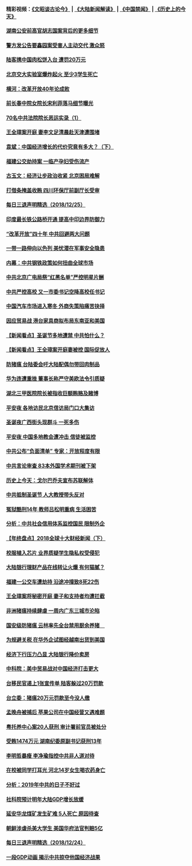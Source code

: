 #### 精彩视频：[《文昭谈古论今》](https://github.com/gfw-breaker/wenzhao/blob/master/README.md?t=12261231) | [《大陆新闻解读》](https://github.com/gfw-breaker/ntdtv-comedy/blob/master/README.md?t=12261231) | [《中国禁闻》](https://github.com/gfw-breaker/ntdtv-news/blob/master/README.md?t=12261231) | [《历史上的今天》](https://github.com/gfw-breaker/today-in-history/blob/master/README.md?t=12261231) 

#### [湖南公安前高官胡志国案背后的更多细节](../pages/nsc413/n10933412.md?t=12261231) 

#### [警方发公告要鑫园案受害人主动交代 激众怒](../pages/nsc413/n10932735.md?t=12261231) 


#### [陆客携中国肉松饼入台 遭罚20万元](../pages/nsc413/n10933511.md?t=12261231) 

#### [北京交大实验室爆炸起火 至少3学生死亡](../pages/nsc413/n10931460.md?t=12261231) 

#### [横河：改革开放40年论成败](../pages/nsc413/n10933222.md?t=12261231) 

#### [前长春中院女院长宋利菲落马细节曝光](../pages/nsc413/n10933123.md?t=12261231) 

#### [70名中共法院院长恶运实录（1）](../pages/nsc413/n10888370.md?t=12261231) 

#### [王全璋案开庭 妻李文足清晨赴天津遭围堵](../pages/nsc413/n10932930.md?t=12261231) 

#### [袁斌：中国经济增长的代价究竟有多大？（下）](../pages/nsc413/n10933047.md?t=12261231) 

#### [福建公交劫持案 一临产孕妇受伤流产](../pages/nsc413/n10932862.md?t=12261231) 

#### [古玉文：经济让步政治收紧 北京困局难解](../pages/nsc413/n10932945.md?t=12261231) 

#### [打借条掩盖收贿 四川环保厅前副厅长受审](../pages/nsc413/n10932520.md?t=12261231) 

#### [每日三退声明精选（2018/12/25）](../pages/nsc413/n10932870.md?t=12261231) 

#### [印度最长铁公路桥开通 提高中印边界防御力](../pages/nsc413/n10932809.md?t=12261231) 

#### [“改革开放”四十年 中共回避两大问题](../pages/nsc413/n10931097.md?t=12261231) 

#### [一带一路伸向以色列 美忧潜在军事安全隐患](../pages/nsc413/n10932712.md?t=12261231) 

#### [内幕：中共钢铁政策如何扭曲全球市场](../pages/nsc413/n10932207.md?t=12261231) 

#### [中共北京广电局祭“红黑名单”严控明星片酬](../pages/nsc413/n10932581.md?t=12261231) 

#### [中共严控高校 又一市委书记空降高校任书记](../pages/nsc413/n10932622.md?t=12261231) 

#### [中国汽车市场进入寒冬 外商失策陷痛苦抉择](../pages/nsc413/n10932673.md?t=12261231) 

#### [因应贸易战 港台家具商拟布局东南亚和美国](../pages/nsc413/n10932654.md?t=12261231) 

#### [【新闻看点】圣诞节多地遭禁 中共怕什么？](../pages/nsc413/n10932471.md?t=12261231) 

#### [【新闻看点】王全璋案开庭妻被控 国际促放人](../pages/nsc413/n10932470.md?t=12261231) 

#### [防猪瘟 台陆委会吁大陆配偶勿带回肉制品](../pages/nsc413/n10932548.md?t=12261231) 

#### [华为连遭重挫 董事长称严守美欧法令引质疑](../pages/nsc413/n10932527.md?t=12261231) 

#### [湖北三甲医院院长被指收巨额贿赂及赌博](../pages/nsc413/n10932495.md?t=12261231) 

#### [平安夜 各地访民北京信访局门口大集访](../pages/nsc413/n10932528.md?t=12261231) 

#### [圣诞夜广西街头现群斗 一死多伤](../pages/nsc413/n10932480.md?t=12261231) 

#### [平安夜 中国多地教会遭冲击 信徒被监控](../pages/nsc413/n10932377.md?t=12261231) 

#### [中共公布“负面清单” 专家：开放程度有限](../pages/nsc413/n10932450.md?t=12261231) 

#### [中共言论审查 83本外国学术期刊被下架](../pages/nsc413/n10932343.md?t=12261231) 

#### [历史上今天：戈尔巴乔夫宣布苏联解体](../pages/nsc413/n10932195.md?t=12261231) 

#### [中共抵制圣诞节 人大教授带头反对](../pages/nsc413/n10932285.md?t=12261231) 

#### [冤狱酷刑14年 教师吕松明重病 生活困苦](../pages/nsc413/n10932094.md?t=12261231) 

#### [分析：中共社会信用体系监控国民 限制外企](../pages/nsc413/n10928781.md?t=12261231) 

#### [【年终盘点】2018全球十大财经新闻（下）](../pages/nsc413/n10918551.md?t=12261231) 


#### [校服植入芯片 业界质疑学生隐私权受侵犯](../pages/nsc413/n10931431.md?t=12261231) 

#### [大陆银行理财产品在线转让火爆 有何猫腻？](../pages/nsc413/n10931609.md?t=12261231) 

#### [福建一公交车遭劫持 沿途冲撞致8死22伤](../pages/nsc413/n10931747.md?t=12261231) 

#### [王全璋案将秘密开庭 妻子和支持者均遭拦截](../pages/nsc413/n10931289.md?t=12261231) 

#### [非洲猪瘟持续肆虐 一周内广东三城市沦陷](../pages/nsc413/n10931448.md?t=12261231) 

#### [国安级防猪瘟 云林率先全台禁用厨余养猪　](../pages/nsc413/n10931706.md?t=12261231) 

#### [为规避关税 在华外企试图经越南出货到美国](../pages/nsc413/n10931698.md?t=12261231) 

#### [经济下行压力凸显 大陆银行降价卖房](../pages/nsc413/n10931129.md?t=12261231) 

#### [中科院：美中贸易战对中国经济打击更大](../pages/nsc413/n10931563.md?t=12261231) 

#### [台移民官递上1张宣传单 陆客躲过20万罚款](../pages/nsc413/n10931607.md?t=12261231) 

#### [台立委：猪瘟20万元罚款至今没人缴](../pages/nsc413/n10931565.md?t=12261231) 

#### [孟晚舟被捕后 苹果公司在中国经营又遇难题](../pages/nsc413/n10931515.md?t=12261231) 

#### [粤托养中心案20人获刑 审计署前官员被处分](../pages/nsc413/n10931303.md?t=12261231) 

#### [受贿1474万元 湖南纪委原副书记获刑13年](../pages/nsc413/n10931151.md?t=12261231) 

#### [李明哲暴瘦 李净瑜指控中共非人道对待](../pages/nsc413/n10931209.md?t=12261231) 

#### [在校被同学打耳光 河北14岁女生喝农药身亡](../pages/nsc413/n10931195.md?t=12261231) 

#### [分析：2019年中共的日子不好过](../pages/nsc413/n10931168.md?t=12261231) 

#### [社科院预计明年大陆GDP增长放缓](../pages/nsc413/n10930998.md?t=12261231) 

#### [延安华龙煤矿发生矿难 5人死亡 原因待查](../pages/nsc413/n10931064.md?t=12261231) 

#### [朝鲜涉虐杀美大学生 美国华府法官判赔5亿](../pages/nsc413/n10931032.md?t=12261231) 

#### [每日三退声明精选（2018/12/24）](../pages/nsc413/n10931082.md?t=12261231) 

#### [一段GDP动画 揭示中共掠夺他国经济战果](../pages/nsc413/n10930922.md?t=12261231) 

